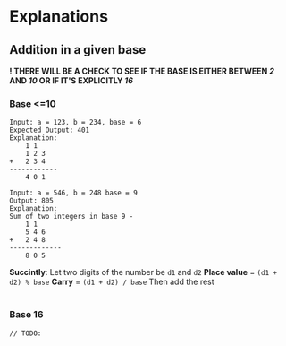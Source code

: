# Explanations

## Addition in a given base

**! THERE WILL BE A CHECK TO SEE IF THE BASE IS EITHER BETWEEN *2* AND *10* OR IF IT'S **EXPLICITLY** *16***

### Base <=10

```
Input: a = 123, b = 234, base = 6
Expected Output: 401
Explanation:
    1 1 
    1 2 3
+   2 3 4
------------
    4 0 1

Input: a = 546, b = 248 base = 9
Output: 805
Explanation:
Sum of two integers in base 9 - 
    1 1
    5 4 6
+   2 4 8
-------------
    8 0 5 
``` 

**Succintly**: 
Let two digits of the number be `d1` and `d2`
**Place value** = `(d1 + d2) % base`
**Carry** = `(d1 + d2) / base`
Then add the rest
<br/>
<br/>

### Base 16
```
// TODO:
```

